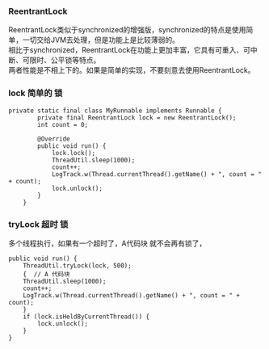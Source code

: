 ### ReentrantLock  
ReentrantLock类似于synchronized的增强版，synchronized的特点是使用简单，一切交给JVM去处理，但是功能上是比较薄弱的。  
相比于synchronized，ReentrantLock在功能上更加丰富，它具有可重入、可中断、可限时、公平锁等特点。  
两者性能是不相上下的。如果是简单的实现，不要刻意去使用ReentrantLock。  

### lock  简单的 锁  
```
private static final class MyRunnable implements Runnable {
        private final ReentrantLock lock = new ReentrantLock();
        int count = 0;

        @Override
        public void run() {
            lock.lock();
            ThreadUtil.sleep(1000);
            count++;
            LogTrack.w(Thread.currentThread().getName() + ", count = " + count);
            lock.unlock();
        }
    }
```
### tryLock  超时 锁
多个线程执行，如果有一个超时了，A代码块 就不会再有锁了，  

```
public void run() {
    ThreadUtil.tryLock(lock, 500);
    {  // A 代码块
    ThreadUtil.sleep(1000);
    count++;
    LogTrack.w(Thread.currentThread().getName() + ", count = " + count);
    }
    if (lock.isHeldByCurrentThread()) {
        lock.unlock();
    }
}
```
